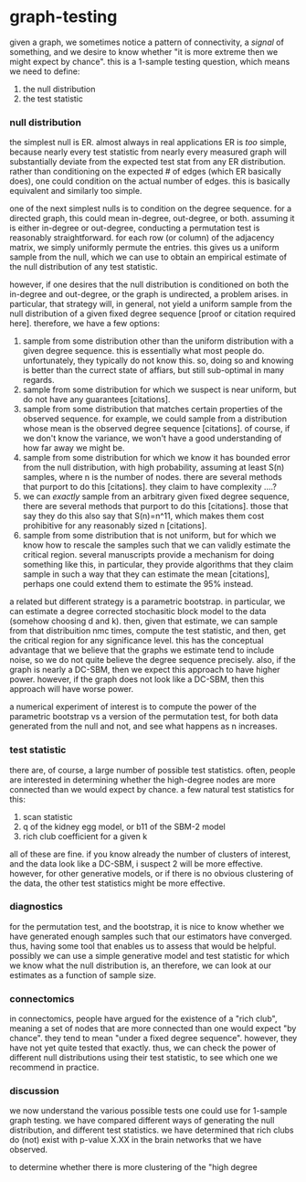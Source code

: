 # graph-testing

given a graph, we sometimes notice a pattern of connectivity, a *signal* of something, and we desire to know whether "it is more extreme then we might expect by chance".  this is a 1-sample testing question, which means we need to define:

1. the null distribution
1. the test statistic

### null distribution

the simplest null is ER.  almost always in real applications ER is *too* simple, because nearly every test statistic from nearly every measured graph will substantially deviate from the expected test stat from any ER distribution.  rather than conditioning on the expected # of edges (which ER basically does), one could condition on the actual number of edges. this is basically equivalent and similarly too simple.

one of the next simplest nulls is to condition on the degree sequence.  for a directed graph, this could mean in-degree, out-degree, or both.  assuming it is either in-degree or out-degree, conducting a permutation test is reasonably straightforward.  for each row (or column) of the adjacency matrix, we simply uniformly permute the entries. this gives us a uniform sample from the null, which we can use to obtain an empirical estimate of the null distribution of any test statistic. 

however, if one desires that the null distribution is conditioned on both the in-degree and out-degree, or the graph is undirected, a problem arises.  in particular, that strategy will, in general, not yield a uniform sample from the null distribution of a given fixed degree sequence [proof or citation required here].  therefore, we have a few options:

1. sample from some distribution other than the uniform distribution with a given degree sequence.  this is essentially what most people do.  unfortunately, they typically do not know this.  so, doing so and knowing is better than the currect state of affiars, but still sub-optimal in many regards.
1. sample from some distribution for which we suspect is near uniform, but do not have any guarantees [citations].
1. sample from some distribution that matches certain properties of the observed sequence.  for example, we could sample from a distribution whose mean is the observed degree sequence [citations]. of course, if we don't know the variance, we won't have a good understanding of how far away we might be.  
1. sample from some distribution for which we know it has bounded error from the null distribution, with high probability, assuming at least S(n) samples, where n is the number of nodes.  there are several methods that purport to do this [citations]. they claim to have complexity ....? 
1. we can *exactly* sample from an arbitrary given fixed degree sequence, there are several methods that purport to do this [citations].  those that say they do this also say that S(n)=n^11, which makes them cost prohibitive for any reasonably sized n [citations].
1. sample from some distribution that is not uniform, but for which we know how to rescale the samples such that we can validly estimate the critical region.  several manuscripts provide a mechanism for doing something like this, in particular, they provide algorithms that they claim sample in such a way that they can estimate the mean [citations], perhaps one could extend them to estimate the 95% instead.

a related but different strategy is a parametric bootstrap.  in particular, we can estimate a degree corrected stochasitic block model to the data (somehow choosing d and k).  then, given that estimate, we can sample from that distribuition nmc times, compute the test statistic, and then, get the critical region for any significance level.  this has the conceptual advantage that we believe that the graphs we estimate tend to include noise, so we do not quite believe the degree sequence precisely.  also, if the graph is nearly a DC-SBM, then we expect this approach to have higher power.  however, if the graph does not look like a DC-SBM, then this approach will have worse power.

a numerical experiment of interest is to compute the power of the parametric bootstrap vs a version of the permutation test, for both data generated from the null and not, and see what happens as n increases.

### test statistic

there are, of course, a large number of possible test statistics. often, people are interested in determining whether the high-degree nodes are more connected than we would expect by chance.  a few natural test statistics for this:

1. scan statistic
2. q of the kidney egg model, or b11 of the SBM-2 model
3. rich club coefficient for a given k

all of these are fine.  if you know already the number of clusters of interest, and the data look like a DC-SBM, i suspect 2 will be more effective.  however, for other generative models, or if there is no obvious clustering of the data, the other test statistics might be more effective.

### diagnostics

for the permutation test, and the bootstrap, it is nice to know whether we have generated enough samples such that our estimators have converged.  thus, having some tool that enables us to assess that would be helpful. possibly we can use a simple generative model and test statistic for which we know what the null distribution is, an therefore, we can look at our estimates as a function of sample size.


### connectomics

in connectomics, people have argued for the existence of a "rich club", meaning a set of nodes that are more connected than one would expect "by chance".  they tend to mean "under a fixed degree sequence".  however, they have not yet quite tested that exactly.  thus, we can check the power of different null distributions using their test statistic, to see which one we recommend in practice.


### discussion

we now understand the various possible tests one could use for 1-sample graph testing.
we have compared different ways of generating the null distribution, and different test statistics.
we have determined that rich clubs do (not) exist with p-value X.XX in the brain networks that we have observed. 


to determine whether there is more clustering of the "high degree







